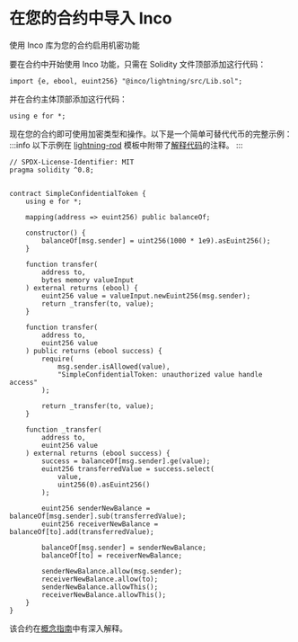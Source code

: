 
# 在您的合约中导入 Inco
使用 Inco 库为您的合约启用机密功能

要在合约中开始使用 Inco 功能，只需在 Solidity 文件顶部添加这行代码：
```solidity
import {e, ebool, euint256} "@inco/lightning/src/Lib.sol";
```

并在合约主体顶部添加这行代码：
```solidity
using e for *;
```
现在您的合约即可使用加密类型和操作。以下是一个简单可替代代币的完整示例：
:::info
以下示例在 [lightning-rod](https://github.com/Inco-fhevm/lightning-rod) 模板中附带了[解释代码](https://github.com/Inco-fhevm/lightning-rod/blob/main/contracts/src/SimpleConfidentialToken.sol)的注释。
:::
```solidity
// SPDX-License-Identifier: MIT
pragma solidity ^0.8;


contract SimpleConfidentialToken {
    using e for *;

    mapping(address => euint256) public balanceOf;

    constructor() {
        balanceOf[msg.sender] = uint256(1000 * 1e9).asEuint256();
    }

    function transfer(
        address to,
        bytes memory valueInput
    ) external returns (ebool) {
        euint256 value = valueInput.newEuint256(msg.sender);
        return _transfer(to, value);
    }

    function transfer(
        address to,
        euint256 value
    ) public returns (ebool success) {
        require(
            msg.sender.isAllowed(value),
            "SimpleConfidentialToken: unauthorized value handle access"
        );

        return _transfer(to, value);
    }

    function _transfer(
        address to,
        euint256 value
    ) external returns (ebool success) {
        success = balanceOf[msg.sender].ge(value);
        euint256 transferredValue = success.select(
            value,
            uint256(0).asEuint256()
        );

        euint256 senderNewBalance = balanceOf[msg.sender].sub(transferredValue);
        euint256 receiverNewBalance = balanceOf[to].add(transferredValue);

        balanceOf[msg.sender] = senderNewBalance;
        balanceOf[to] = receiverNewBalance;

        senderNewBalance.allow(msg.sender);
        receiverNewBalance.allow(to);
        senderNewBalance.allowThis();
        receiverNewBalance.allowThis();
    }
}
```
该合约在[概念指南](../../../Solidity/concepts_guide/handles.md)中有深入解释。